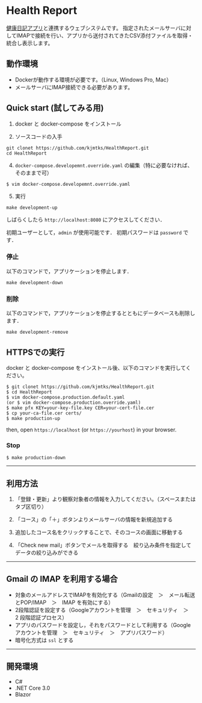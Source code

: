 # Health Report

[健康日記アプリ](https://www.htech-lab.co.jp/covid19/)と連携するウェブシステムです。
指定されたメールサーバに対してIMAPで接続を行い、アプリから送付されてきたCSV添付ファイルを取得・統合し表示します。

## 動作環境

- Dockerが動作する環境が必要です。（Linux, Windows Pro, Mac）
- メールサーバにIMAP接続できる必要があります。


## Quick start (試してみる用)

1. docker と docker-compose をインストール

2. ソースコードの入手

```
git clonet https://github.com/kjmtks/HealthReport.git
cd HealthReport
```

4. `docker-compose.developemnt.override.yaml` の編集（特に必要なければ、そのままで可）

```
$ vim docker-compose.developemnt.override.yaml
```

5. 実行

```
make development-up
```

しばらくしたら `http://localhost:8080` にアクセスしてください．

初期ユーザーとして，`admin` が使用可能です．
初期パスワードは `password` です．

### 停止

以下のコマンドで，アプリケーションを停止します．

```
make development-down
```

### 削除

以下のコマンドで，アプリケーションを停止するとともにデータベースも削除します．

```
make development-remove
```

## HTTPSでの実行

docker と docker-compose をインストール後、以下のコマンドを実行してください。

```
$ git clonet https://github.com/kjmtks/HealthReport.git
$ cd HealthReport
$ vim docker-compose.production.default.yaml
(or $ vim docker-compose.production.override.yaml)
$ make pfx KEY=your-key-file.key CER=your-cert-file.cer
$ cp your-ca-file.cer certs/
$ make production-up
```

then, open `https://localhost` (or `https://yourhost`) in your browser.

### Stop

```
$ make production-down
```

---

## 利用方法

1. 「登録・更新」より観察対象者の情報を入力してください。（スペースまたはタブ区切り）

2. 「コース」の「＋」ボタンよりメールサーバの情報を新規追加する

3. 追加したコース名をクリックすることで、そのコースの画面に移動する

4. 「Check new mail」ボタンでメールを取得する　絞り込み条件を指定してデータの絞り込みができる


---

## Gmail の IMAP を利用する場合

* 対象のメールアドレスでIMAPを有効化する（Gmailの設定　＞　メール転送とPOP/IMAP　＞　IMAP を有効にする）
* 2段階認証を設定する（Googleアカウントを管理　＞　セキュリティ　＞　2 段階認証プロセス）
* アプリのパスワードを設定し，それをパスワードとして利用する（Googleアカウントを管理　＞　セキュリティ　＞　アプリパスワード）
* 暗号化方式は `ssl` とする 



---

## 開発環境

- C#
- .NET Core 3.0
- Blazor
